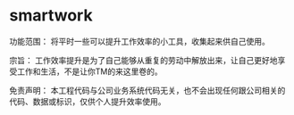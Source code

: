 # smartwork

功能范围：
将平时一些可以提升工作效率的小工具，收集起来供自己使用。

宗旨：
工作效率提升是为了自己能够从重复的劳动中解放出来，让自己更好地享受工作和生活，不是让你TM的来这里卷的。

免责声明：
本工程代码与公司业务系统代码无关，也不会出现任何跟公司相关的代码、数据或标识，仅供个人提升效率使用。





